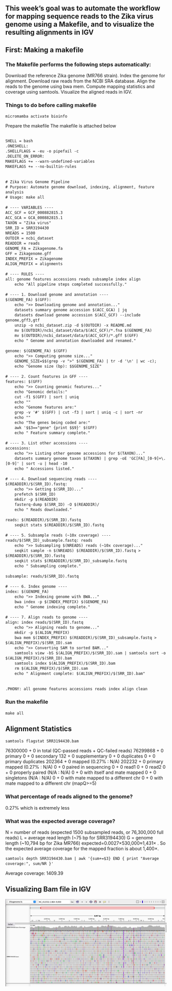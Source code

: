 ## This week’s goal was to automate the workflow for mapping sequence reads to the Zika virus genome using a Makefile, and to visualize the resulting alignments in IGV

## First:  Making a makefile 
### The Makefile performs the following steps automatically:
Download the reference Zika genome (MR766 strain).
Index the genome for alignment.
Download raw reads from the NCBI SRA database.
Align the reads to the genome using bwa mem.
Compute mapping statistics and coverage using samtools.
Visualize the aligned reads in IGV.

### Things to do before calling makefile 
```
micromamba activate bioinfo
```
Prepare the makefile 
The makefile is attached below
```

SHELL = bash
.ONESHELL:
.SHELLFLAGS = -eu -o pipefail -c
.DELETE_ON_ERROR:
MAKEFLAGS += --warn-undefined-variables
MAKEFLAGS += --no-builtin-rules


# Zika Virus Genome Pipeline
# Purpose: Automate genome download, indexing, alignment, feature analysis
# Usage: make all

# ---- VARIABLES ----
ACC_GCF = GCF_000882815.3
ACC_GCA = GCA_000882815.1
TAXON = "Zika virus"
SRR_ID = SRR3194430
NREADS = 1500
OUTDIR = ncbi_dataset
READDIR = reads
GENOME_FA = Zikagenome.fa
GFF = Zikagenome.gff
INDEX_PREFIX = Zikagenome
ALIGN_PREFIX = alignments

# ---- RULES ----
all: genome features accessions reads subsample index align
	echo "All pipeline steps completed successfully."

# ---- 1. Download genome and annotation ----
$(GENOME_FA) $(GFF):
	echo ">> Downloading genome and annotation..."
	datasets summary genome accession $(ACC_GCA) | jq
	datasets download genome accession $(ACC_GCF) --include genome,gff3,gtf
	unzip -o ncbi_dataset.zip -d $(OUTDIR) -x README.md
	mv $(OUTDIR)/ncbi_dataset/data/$(ACC_GCF)/*.fna $(GENOME_FA)
	mv $(OUTDIR)/ncbi_dataset/data/$(ACC_GCF)/*.gff $(GFF)
	echo " Genome and annotation downloaded and renamed."

genome: $(GENOME_FA) $(GFF)
	echo ">> Computing genome size..."
	GENOME_SIZE=$$(grep -v ">" $(GENOME_FA) | tr -d '\n' | wc -c); 
	echo "Genome size (bp): $$GENOME_SIZE"

# ---- 2. Count features in GFF ----
features: $(GFF)
	echo ">> Counting genomic features..."
	echo "Genomic details:"
	cut -f1 $(GFF) | sort | uniq
	echo ""
	echo "Genome features are:"
	grep -v '#' $(GFF) | cut -f3 | sort | uniq -c | sort -nr
	echo ""
	echo "The genes being coded are:"
	awk '$$3=="gene" {print $$9}' $(GFF)
	echo " Feature summary complete."

# ---- 3. List other accessions ----
accessions:
	echo ">> Listing other genome accessions for $(TAXON)..."
	datasets summary genome taxon $(TAXON) | grep -oE 'GC[FA]_[0-9]+\.[0-9]' | sort -u | head -10
	echo " Accessions listed."

# ---- 4. Download sequencing reads ----
$(READDIR)/$(SRR_ID).fastq:
	echo ">> Getting $(SRR_ID)..."
	prefetch $(SRR_ID)
	mkdir -p $(READDIR)
	fasterq-dump $(SRR_ID) -O $(READDIR)/
	echo " Reads downloaded."

reads: $(READDIR)/$(SRR_ID).fastq
	seqkit stats $(READDIR)/$(SRR_ID).fastq

# ---- 5. Subsample reads (~10x coverage) ----
reads/$(SRR_ID)_subsample.fastq: reads
	echo ">> Subsampling $(NREADS) reads (~10x coverage)..."
	seqkit sample -n $(NREADS) $(READDIR)/$(SRR_ID).fastq > $(READDIR)/$(SRR_ID).fastq
	seqkit stats $(READDIR)/$(SRR_ID)_subsample.fastq
	echo " Subsampling complete."

subsample: reads/$(SRR_ID).fastq

# ---- 6. Index genome ----
index: $(GENOME_FA)
	echo ">> Indexing genome with BWA..."
	bwa index -p $(INDEX_PREFIX) $(GENOME_FA)
	echo " Genome indexing complete."

# ---- 7. Align reads to genome ----
align: index reads/$(SRR_ID).fastq
	echo ">> Aligning reads to genome..."
	mkdir -p $(ALIGN_PREFIX)
	bwa mem $(INDEX_PREFIX) $(READDIR)/$(SRR_ID)_subsample.fastq > $(ALIGN_PREFIX)/$(SRR_ID).sam
	echo ">> Converting SAM to sorted BAM..."
	samtools view -bS $(ALIGN_PREFIX)/$(SRR_ID).sam | samtools sort -o $(ALIGN_PREFIX)/$(SRR_ID).bam
	samtools index $(ALIGN_PREFIX)/$(SRR_ID).bam
	rm $(ALIGN_PREFIX)/$(SRR_ID).sam
	echo " Alignment complete: $(ALIGN_PREFIX)/$(SRR_ID).bam"


.PHONY: all genome features accessions reads index align clean

```
### Run the makefile
```
make all
```

## Alignment Statistics 
```
samtools flagstat SRR3194430.bam 
```

76300000 + 0 in total (QC-passed reads + QC-failed reads)
76299868 + 0 primary
0 + 0 secondary
132 + 0 supplementary
0 + 0 duplicates
0 + 0 primary duplicates
202364 + 0 mapped (0.27% : N/A)
202232 + 0 primary mapped (0.27% : N/A)
0 + 0 paired in sequencing
0 + 0 read1
0 + 0 read2
0 + 0 properly paired (N/A : N/A)
0 + 0 with itself and mate mapped
0 + 0 singletons (N/A : N/A)
0 + 0 with mate mapped to a different chr
0 + 0 with mate mapped to a different chr (mapQ>=5)

### What percentage of reads aligned to the genome?
0.27% which is extremely less 
### What was the expected average coverage?
N = number of reads (expected 1500 subsampled reads, or 76,300,000 full reads)
L = average read length (~75 bp for SRR3194430)
G = genome length (~10,794 bp for Zika MR766)
expected​=0.0027×530,000≈1,431× . So the expected average coverage for the mapped fraction is about 1,400×.

```
samtools depth SRR3194430.bam | awk '{sum+=$3} END { print "Average coverage:", sum/NR }'
```
Average coverage: 1409.39

## Visualizing Bam file in IGV 
<img src="images/img1.png" alt="image" width="800">


